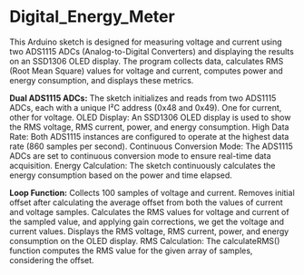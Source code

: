 # Digital_Energy_Meter
This Arduino sketch is designed for measuring voltage and current using two ADS1115 ADCs (Analog-to-Digital Converters) and displaying the results on an SSD1306 OLED display. The program collects data, calculates RMS (Root Mean Square) values for voltage and current, computes power and energy consumption, and displays these metrics.

**Dual ADS1115 ADCs:** The sketch initializes and reads from two ADS1115 ADCs, each with a unique I²C address (0x48 and 0x49). One for current, other for voltage.
OLED Display: An SSD1306 OLED display is used to show the RMS voltage, RMS current, power, and energy consumption.
High Data Rate: Both ADS1115 instances are configured to operate at the highest data rate (860 samples per second).
Continuous Conversion Mode: The ADS1115 ADCs are set to continuous conversion mode to ensure real-time data acquisition.
Energy Calculation: The sketch continuously calculates the energy consumption based on the power and time elapsed.

**Loop Function:**
Collects 100 samples of voltage and current.
Removes initial offset after calculating the average offset from both the values of current and voltage samples.
Calculates the RMS values for voltage and current of the sampled value, and applying gain corrections, we get the voltage and current values.
Displays the RMS voltage, RMS current, power, and energy consumption on the OLED display.
RMS Calculation: The calculateRMS() function computes the RMS value for the given array of samples, considering the offset.

